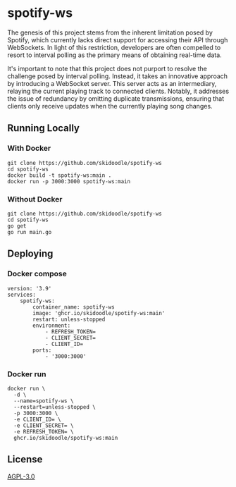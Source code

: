 # spotify-ws

The genesis of this project stems from the inherent limitation posed by Spotify, which currently lacks direct support for accessing their API through WebSockets. In light of this restriction, developers are often compelled to resort to interval polling as the primary means of obtaining real-time data.

It's important to note that this project does not purport to resolve the challenge posed by interval polling. Instead, it takes an innovative approach by introducing a WebSocket server. This server acts as an intermediary, relaying the current playing track to connected clients. Notably, it addresses the issue of redundancy by omitting duplicate transmissions, ensuring that clients only receive updates when the currently playing song changes.

## Running Locally

### With Docker

```
git clone https://github.com/skidoodle/spotify-ws
cd spotify-ws
docker build -t spotify-ws:main .
docker run -p 3000:3000 spotify-ws:main
```

### Without Docker

```
git clone https://github.com/skidoodle/spotify-ws
cd spotify-ws
go get
go run main.go
```

## Deploying

### Docker compose

```
version: '3.9'
services:
    spotify-ws:
        container_name: spotify-ws
        image: 'ghcr.io/skidoodle/spotify-ws:main'
        restart: unless-stopped
        environment:
            - REFRESH_TOKEN=
            - CLIENT_SECRET=
            - CLIENT_ID=
        ports:
            - '3000:3000'
```

### Docker run

```
docker run \
  -d \
  --name=spotify-ws \
  --restart=unless-stopped \
  -p 3000:3000 \
  -e CLIENT_ID= \
  -e CLIENT_SECRET= \
  -e REFRESH_TOKEN= \
  ghcr.io/skidoodle/spotify-ws:main
```

## License

[AGPL-3.0](https://github.com/skidoodle/spotify-ws/blob/main/license)
